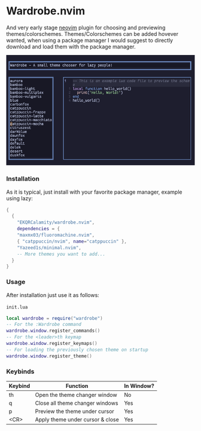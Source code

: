 # Wardrobe.nvim
And very early stage [neovim](https://github.com/neovim/neovim) plugin for choosing and previewing themes/colorschemes. Themes/Colorschemes can be added hovever wanted, when using a package manager I would suggest to directly download and load them with the package manager.

![Screen Preview](https://github.com/ekqrcalamity/wardrobe.nvim/blob/master/assets/Screen.png)

### Installation
As it is typical, just install with your favorite package manager, example using lazy:

```lua
{
  {
    "EKQRCalamity/wardrobe.nvim",
    dependencies = {
    "maxmx03/fluoromachine.nvim",
    { "catppuccin/nvim", name="catppuccin" },
    "Yazeed1s/minimal.nvim",
    -- More themes you want to add...
  }
}
```

### Usage
After installation just use it as follows: 

`init.lua`
```lua
local wardrobe = require("wardrobe")
-- For the :Wardrobe command
wardrobe.window.register_commands()
-- For the <leader>th keymap
wardrobe.window.register_keymaps()
-- For loading the previously chosen theme on startup
wardrobe.window.register_theme()
```

### Keybinds

| Keybind    | Function                         | In Window? |
|------------|----------------------------------|------------|
| <leader>th | Open the theme changer window    | No         |
| q          | Close all theme changer windows  | Yes        |
| p          | Preview the theme under cursor   | Yes        |
| \<CR>      | Apply theme under cursor & close | Yes        |
